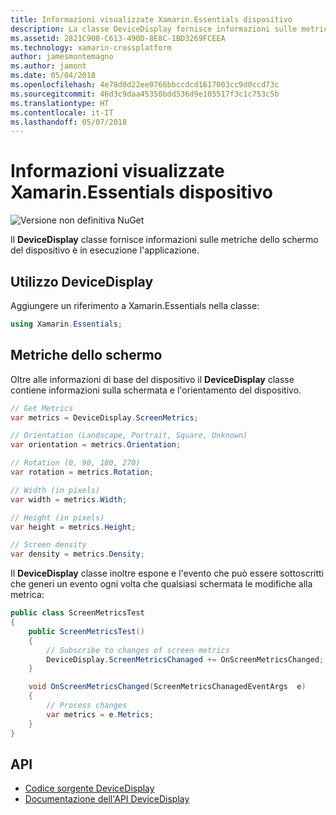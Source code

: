 ```yaml
---
title: Informazioni visualizzate Xamarin.Essentials dispositivo
description: La classe DeviceDisplay fornisce informazioni sulle metriche di schermata del dispositivo all'applicazione sono in esecuzione in.
ms.assetid: 2821C908-C613-490D-8E8C-1BD3269FCEEA
ms.technology: xamarin-crossplatform
author: jamesmontemagno
ms.author: jamont
ms.date: 05/04/2018
ms.openlocfilehash: 4e78d0d22ee0766bbccdcd1617003cc9d0ccd73c
ms.sourcegitcommit: 46d3c9daa45350bdd536d9e105517f3c1c753c5b
ms.translationtype: HT
ms.contentlocale: it-IT
ms.lasthandoff: 05/07/2018
---
```

# <a name="xamarinessentials-device-display-information"></a>Informazioni visualizzate Xamarin.Essentials dispositivo

![Versione non definitiva NuGet](~/media/shared/pre-release.png)

Il **DeviceDisplay** classe fornisce informazioni sulle metriche dello schermo del dispositivo è in esecuzione l'applicazione.

## <a name="using-devicedisplay"></a>Utilizzo DeviceDisplay

Aggiungere un riferimento a Xamarin.Essentials nella classe:

```csharp
using Xamarin.Essentials;
```

## <a name="screen-metrics"></a>Metriche dello schermo

Oltre alle informazioni di base del dispositivo il **DeviceDisplay** classe contiene informazioni sulla schermata e l'orientamento del dispositivo.

```csharp
// Get Metrics
var metrics = DeviceDisplay.ScreenMetrics;

// Orientation (Landscape, Portrait, Square, Unknown)
var orientation = metrics.Orientation;

// Rotation (0, 90, 180, 270)
var rotation = metrics.Rotation;

// Width (in pixels)
var width = metrics.Width;

// Height (in pixels)
var height = metrics.Height;

// Screen density
var density = metrics.Density;
```

Il **DeviceDisplay** classe inoltre espone e l'evento che può essere sottoscritti che generi un evento ogni volta che qualsiasi schermata le modifiche alla metrica:

```csharp
public class ScreenMetricsTest
{
    public ScreenMetricsTest()
    {
        // Subscribe to changes of screen metrics
        DeviceDisplay.ScreenMetricsChanaged += OnScreenMetricsChanged;
    }

    void OnScreenMetricsChanged(ScreenMetricsChanagedEventArgs  e)
    {
        // Process changes
        var metrics = e.Metrics;
    }
}
```

## <a name="api"></a>API

- [Codice sorgente DeviceDisplay](https://github.com/xamarin/Essentials/tree/master/Essentials/DeviceDisplay)
- [Documentazione dell'API DeviceDisplay](xref:Xamarin.Essentials.DeviceDisplay)

